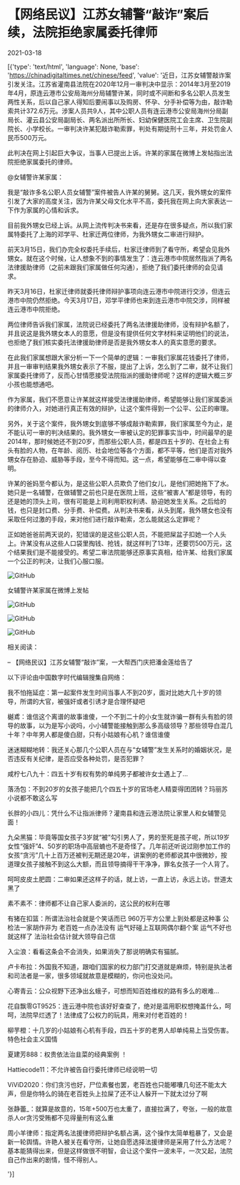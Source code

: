 # 【网络民议】江苏女辅警“敲诈”案后续，法院拒绝家属委托律师

2021-03-18

[{'type': 'text/html', 'language': None, 'base': 'https://chinadigitaltimes.net/chinese/feed', 'value': '近日，江苏女辅警敲诈案引发关注。江苏省灌南县法院在2020年12月一审判决中显示：2014年3月至2019年4月，原连云港市公安局海州分局辅警许某，同时或不间断和多名公职人员发生两性关系，后以自己家人得知后要闹事以及购房、怀孕、分手补偿等为由，敲诈勒索共计372.6万元。涉案人员共9人，其中公职人员有连云港市公安局海州分局副局长、灌云县公安局副局长、两名派出所所长、妇幼保健医院工会主席、卫生院副院长、小学校长。一审判决许某犯敲诈勒索罪，判处有期徒刑十三年，并处罚金人民币500万元。

此判决在网上引起巨大争议，当事人已提出上诉。许某的家属在微博上发帖指出法院拒绝家属委托的律师。



@女辅警许某家属：

我是“敲诈多名公职人员女辅警”案件被告人许某的舅舅。这几天，我外甥女的案件引发了大家的高度关注，因为许某父母文化水平不高，委托我在网上向大家表达一下作为家属的心情和诉求。

目前我外甥女已经上诉。从网上流传判决书来看，还是存在很多疑点，所以我们家属特委托了上海的邓学平、杜家迁两位律师，为我外甥女二审进行辩护。

前天3月15日，我们办完全权委托手续后，杜家迁律师到了看守所，希望会见我外甥女。就在这个时候，让人想象不到的事情发生了：连云港市中院居然指派了两名法律援助律师（之前未跟我们家属做任何沟通），拒绝了我们委托律师的会见请求。

昨天3月16日，杜家迁律师就委托律师辩护事项向连云港市中院进行交涉，但连云港市中院仍然拒绝。今天3月17日，邓学平律师也来到连云港市中院交涉，同样被连云港市中院拒绝。

两位律师告诉我们家属，法院说已经委托了两名法律援助律师，没有辩护名额了，并且说这是我外甥女本人的意愿，但是没有提供任何文字材料来证明他们的说法，也拒绝了我们核实委托法律援助律师是否是我外甥女本人的真实意愿的要求。

在此我们家属想跟大家分析一下一个简单的逻辑：一审我们家属花钱委托了律师，并且一审审判结果我外甥女表示了不服，提出了上诉，怎么到了二审，就不让我们家属委托律师了，反而心甘情愿接受法院指派的援助律师呢？这样的逻辑大概三岁小孩也能想通吧。

作为家属，我们不愿意让许某就这样接受法律援助律师，希望能够让我们家属委派的律师介入，对她进行真正有效的辩护，让这个案件得到一个公平、公正的审理。

另外，关于这个案件，我外甥女到底够不够成敲诈勒索罪，我们家属至今为止，是不能认可一审的判决结果的。我外甥女一审被认定的犯罪事实当中，时间最早的是2014年，那时候她还不到20岁，而那些公职人员，都是四五十岁的、在社会上有头有脸的人物，在年龄、阅历、社会地位等各个方面，都不平等，他们是否对我外甥女存在胁迫、威胁等手段，至今不得而知。这一点，希望能够在二审中得以查明。

许某的爸妈至今都认为，是这些公职人员欺负了他们女儿，是他们把她拖下了水。她只是一名辅警，在做辅警之前也只是在医院上班，这些“被害人”都是领导，有的还是她的顶头上司，很有可能是上司利用职权利诱、胁迫她发生关系。之后给的钱，也只是封口费、分手费、补偿费。从判决书来看，从头到尾，我外甥女也没有采取任何过激的手段，来对他们进行敲诈勒索，怎么能就这么定罪呢？

正如她爸爸前两天说的，犯错误的是这些公职人员，不能把屎盆子扣她一个人头上。许某没有从这些人口袋里掏钱、抢钱，就这样判了13年，还要罚500万元，这个结果我们是不能接受的。希望二审法院能够还原事实真相，给许某、给我们家属一个公正的判决，让我们心服口服。



![GitHub](https://chinadigitaltimes.net/chinese/files/2021/03/屏幕快照-2021-03-17-下午7.08.00.png)

女辅警许某家属在微博上发帖

![GitHub](https://chinadigitaltimes.net/chinese/files/2021/03/委托1.jpg)

![GitHub](https://chinadigitaltimes.net/chinese/files/2021/03/委托2.jpg)

![GitHub](https://chinadigitaltimes.net/chinese/files/2021/03/委托3.jpg)

相关阅读：

&#8211; 【网络民议】江苏女辅警“敲诈”案，一大帮西门庆把潘金莲给告了

以下评论由中国数字时代编辑搜集自网络：



我不怕拖延症：第一起案件发生时间当事人不到20岁，面对比她大几十岁的领导，所谓的大官，被强奸或者引诱才是合理怀疑吧

樾鳶：谁信这个离谱的故事谁傻，一个不到二十的小女生就诈骗一群有头有脸的领导的故事，以为是写小说吗，小小辅警能接触到那么多高级领导？那些领导白混几十年？中年男人都是傻白甜，只有小姑娘有心机？谁信谁傻

迷迷糊糊地转：我还关心那几个公职人员在与“女辅警”发生关系时的婚姻状况，是否违反有关纪律，是否应受各种处罚，是否犯罪？

咸柠七八九十：四五十岁有权有势的单纯男子都被许女士遇上了…

落汤包：不到20岁的女孩子能把几个四五十岁的官场老人精耍得团团转？玛丽苏小说都不敢这么写

长胖的小四儿：凭什么不让指派律师？灌南县和连云港法院让家里人和女辅警见面！

九朵黑猫：毕竟等国女孩子3岁就“被”勾引男人了，男的至死是孩子呢，所以19岁女性“强奸”4、50岁的职场中高层蝻也不是奇怪了。几年前还听说过刚参加工作的女孩“贪污”几十上百万还被判无期还是20年，讲案例的老师都说其中很微妙，按道理女孩子接触不到这么大额，而且领导摘得干干净净，罪名女孩子一个人背了。

呵呵皮皮土肥圆：二审如果还这样子的话，就上访，一直上访，永远上访。世道太黑了

素不素不：律师都不让自己家人委派的，这公民的权利在哪

有猪在扣篮：所谓法治社会就是个笑话而已 960万平方公里上到处都是这种事 公检法一家胡作非为 老百姓一点办法没有 运气好碰上互联网偶尔翻个案 运气不好也就这样了 法治社会估计就大领导自己信

入尘浪：看看这条会不会消失，如果消失了那说明确实有猫腻。

卢卡布拉：外国我不知道，跟咱们国家的权力部门打交道就是麻烦，特别是执法者和司法者是一家，很多领域就故意是模糊的，你问也没处问。

心寄青云：公众视野下还净出幺蛾子，可想而知百姓维权的路有多么的艰难…

花自飘零GT9525：连云港中院也该好好查查了，绝对是滥用职权想掩盖什么，呵呵，法院早烂透了！法律成了公权力的玩具，用来对付老百姓的！

柳芋橙：十几岁的小姑娘有心机有手段，四五十岁的老男人却单纯易上当受伤害。特色社会主义国情

夏建芳888：权贵依法治韭菜的经典案例 ！

Hattiecode11：不允许被告自行委托律师已经说明一切

ViViD2020：你们贪污也好，尸位素餐也罢，老百姓也只能嘟囔几句还不能太大声，但是你特么的骑在老百姓头上拉屎了还不让人躲开一下就太过分了啊

张静蕾_：就算是故意的，15年+500万也太重了，直接拉满了，夸张，一般的故意杀人or贪污受贿都不见得量刑有这么重

周小羊律师：指定两名法援律师把辩护名额占满，这个操作太简单粗暴了，又会是新一轮舆情。许艳人被关在看守所，让她自愿选择法援律师是采用了什么方法呢？基本能猜得出来，但是这样做很不明智，会让这个案件一波未平，一次又起，法院自己作出来的剧情，怪不得别人。

'}]